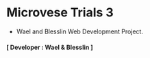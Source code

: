 # Microvese Trials 3 
- Wael and Blesslin Web Development Project.
#### [ Developer : Wael & Blesslin ]

